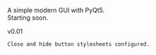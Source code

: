 A simple modern GUI with PyQt5. <br />
Starting soon. <br />

v0.01<br />

    Close and hide button stylesheets configured.
